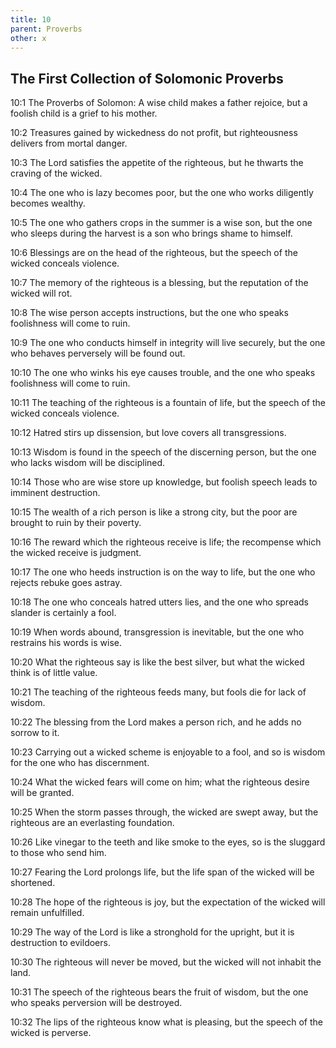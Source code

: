 ```yaml
---
title: 10
parent: Proverbs
other: x
---
```


## The First Collection of Solomonic Proverbs


<a name="10:1">10:1</a> The Proverbs of Solomon: A wise child makes a father rejoice, but a foolish child is a grief to his mother.

<a name="10:2">10:2</a> Treasures gained by wickedness do not profit, but righteousness delivers from mortal danger.

<a name="10:3">10:3</a> The Lord satisfies the appetite of the righteous, but he thwarts the craving of the wicked.

<a name="10:4">10:4</a> The one who is lazy becomes poor, but the one who works diligently becomes wealthy.

<a name="10:5">10:5</a> The one who gathers crops in the summer is a wise son, but the one who sleeps during the harvest is a son who brings shame to himself.

<a name="10:6">10:6</a> Blessings are on the head of the righteous, but the speech of the wicked conceals violence.

<a name="10:7">10:7</a> The memory of the righteous is a blessing, but the reputation of the wicked will rot.

<a name="10:8">10:8</a> The wise person accepts instructions, but the one who speaks foolishness will come to ruin.

<a name="10:9">10:9</a> The one who conducts himself in integrity will live securely, but the one who behaves perversely will be found out.

<a name="10:10">10:10</a> The one who winks his eye causes trouble, and the one who speaks foolishness will come to ruin.

<a name="10:11">10:11</a> The teaching of the righteous is a fountain of life, but the speech of the wicked conceals violence.

<a name="10:12">10:12</a> Hatred stirs up dissension, but love covers all transgressions.

<a name="10:13">10:13</a> Wisdom is found in the speech of the discerning person, but the one who lacks wisdom will be disciplined.

<a name="10:14">10:14</a> Those who are wise store up knowledge, but foolish speech leads to imminent destruction.

<a name="10:15">10:15</a> The wealth of a rich person is like a strong city, but the poor are brought to ruin by their poverty.

<a name="10:16">10:16</a> The reward which the righteous receive is life; the recompense which the wicked receive is judgment.

<a name="10:17">10:17</a> The one who heeds instruction is on the way to life, but the one who rejects rebuke goes astray.

<a name="10:18">10:18</a> The one who conceals hatred utters lies, and the one who spreads slander is certainly a fool.

<a name="10:19">10:19</a> When words abound, transgression is inevitable, but the one who restrains his words is wise.

<a name="10:20">10:20</a> What the righteous say is like the best silver, but what the wicked think is of little value.

<a name="10:21">10:21</a> The teaching of the righteous feeds many, but fools die for lack of wisdom.

<a name="10:22">10:22</a> The blessing from the Lord makes a person rich, and he adds no sorrow to it.

<a name="10:23">10:23</a> Carrying out a wicked scheme is enjoyable to a fool, and so is wisdom for the one who has discernment.

<a name="10:24">10:24</a> What the wicked fears will come on him; what the righteous desire will be granted.

<a name="10:25">10:25</a> When the storm passes through, the wicked are swept away, but the righteous are an everlasting foundation.

<a name="10:26">10:26</a> Like vinegar to the teeth and like smoke to the eyes, so is the sluggard to those who send him.

<a name="10:27">10:27</a> Fearing the Lord prolongs life, but the life span of the wicked will be shortened.

<a name="10:28">10:28</a> The hope of the righteous is joy, but the expectation of the wicked will remain unfulfilled.

<a name="10:29">10:29</a> The way of the Lord is like a stronghold for the upright, but it is destruction to evildoers.

<a name="10:30">10:30</a> The righteous will never be moved, but the wicked will not inhabit the land.

<a name="10:31">10:31</a> The speech of the righteous bears the fruit of wisdom, but the one who speaks perversion will be destroyed.

<a name="10:32">10:32</a> The lips of the righteous know what is pleasing, but the speech of the wicked is perverse.

